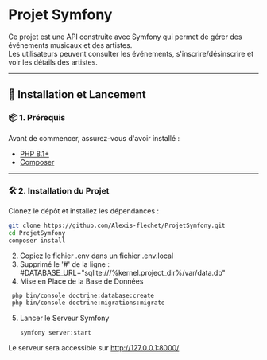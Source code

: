 # Projet Symfony

Ce projet est une API construite avec Symfony qui permet de gérer des événements musicaux et des artistes.  
Les utilisateurs peuvent consulter les événements, s'inscrire/désinscrire et voir les détails des artistes.

---

## 🚀 Installation et Lancement  

### 📦 1. **Prérequis**
Avant de commencer, assurez-vous d'avoir installé :
- [PHP 8.1+](https://www.php.net/)
- [Composer](https://getcomposer.org/download/)

---

### 🛠️ 2. **Installation du Projet**
Clonez le dépôt et installez les dépendances :
  ```bash
  git clone https://github.com/Alexis-flechet/ProjetSymfony.git
  cd ProjetSymfony
  composer install
```
2. Copiez le fichier .env dans un fichier .env.local
3. Supprimé le '#' de la ligne : #DATABASE_URL="sqlite:///%kernel.project_dir%/var/data.db"
4. Mise en Place de la Base de Données
 ```bash
  php bin/console doctrine:database:create
  php bin/console doctrine:migrations:migrate
```
5. Lancer le Serveur Symfony
     ```bash
   symfony server:start
     ```

Le serveur sera accessible sur http://127.0.0.1:8000/


